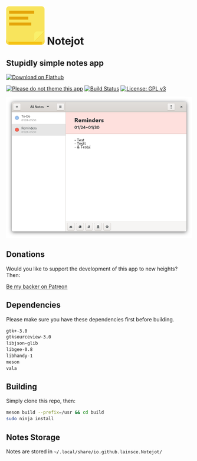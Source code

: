 # ![icon](data/icon.png) Notejot

## Stupidly simple notes app

<a href='https://flathub.org/apps/details/io.github.lainsce.Notejot'><img width='240' alt='Download on Flathub' src='https://flathub.org/assets/badges/flathub-badge-en.png'/></a>

[![Please do not theme this app](https://stopthemingmy.app/badge.svg)](https://stopthemingmy.app)
[![Build Status](https://travis-ci.org/lainsce/notejot.svg?branch=master)](https://travis-ci.org/lainsce/notejot)
[![License: GPL v3](https://img.shields.io/badge/License-GPL%20v3-blue.svg)](http://www.gnu.org/licenses/gpl-3.0)

![Screenshot](data/shot.png)

## Donations 

Would you like to support the development of this app to new heights? Then:

[Be my backer on Patreon](https://www.patreon.com/lainsce)

## Dependencies

Please make sure you have these dependencies first before building.

```bash
gtk+-3.0
gtksourceview-3.0
libjson-glib
libgee-0.8
libhandy-1
meson
vala
```

## Building

Simply clone this repo, then:

```bash
meson build --prefix=/usr && cd build
sudo ninja install
```

## Notes Storage
Notes are stored in `~/.local/share/io.github.lainsce.Notejot/`
